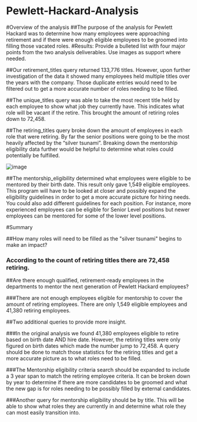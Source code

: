 # Pewlett-Hackard-Analysis
#Overview of the analysis
##The purpose of the analysis for Pewlett Hackard was to determine how many employees were approaching retirement and if there were enough eligible employees to be groomed into filling those vacated roles.
#Results: Provide a bulleted list with four major points from the two analysis deliverables. Use images as support where needed.
	
##Our retirement_titles query returned 133,776 titles.  However, upon further investigation of the data it showed many employees held multiple titles over the years with the company.  Those duplicate entries would need to be filtered out to get a more accurate number of roles needing to be filled.

##The unique_titles query was able to take the most recent title held by each employee to show what job they currently have.  This indicates what role will be vacant if the retire. This brought the amount of retiring roles down to 72,458.

##The retiring_titles query broke down the amount of employees in each role that were retiring.  By far the senior positions were going to be the most heavily affected by the “silver tsunami”.  Breaking down the mentorship eligibility data further would be helpful to determine what roles could potentially be fulfilled.

![image](https://user-images.githubusercontent.com/106286533/179613341-2f36feb3-6d15-42fd-b619-9c1d5d5bdbd1.png)


##The mentorship_eligibility determined what employees were eligible to be mentored by their birth date.  This result only gave 1,549 eligible employees.  This program will have to be looked at closer and possibly expand the eligibility guidelines in order to get a more accurate picture for hiring needs.  You could also add different guidelines for each position.  For instance, more experienced employees can be eligible for Senior Level positions but newer employees can be mentored for some of the lower level positions.

#Summary

##How many roles will need to be filled as the "silver tsunami" begins to make an impact?

###	According to the count of retiring titles there are 72,458 retiring.

##Are there enough qualified, retirement-ready employees in the departments to mentor the next generation of Pewlett Hackard employees?

###There are not enough employees eligible for mentorship to cover the amount of retiring employees.  There are only 1,549 eligible employees and 41,380 retiring employees.

##Two additional queries to provide more insight.

###In the original analysis we found 41,380 employees eligible to retire based on birth date AND hire date.  However, the retiring titles were only figured on birth dates which made the number jump to 72,458.  A query should be done to match those statistics for the retiring titles and get a more accurate picture as to what roles need to be filled.

###The Mentorship eligibility criteria search should be expanded to include a 3 year span to match the retiring employee criteria.  It can be broken down by year to determine if there are more candidates to be groomed and what the new gap is for roles needing to be possibly filled by external candidates.

###Another query for mentorship eligibility should be by title.  This will be able to show what roles they are currently in and determine what role they can most easily transition into.  






